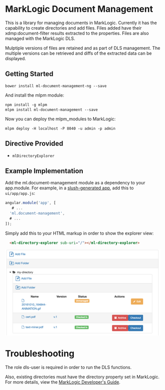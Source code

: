 # MarkLogic Document Management

This is a library for managing documents in MarkLogic. Currently it has the capability to create directories and add files. Files added have their xdmp:document-filter results extracted to the properties. Files are also managed with the MarkLogic DLS.

Mulptiple versions of files are retained and as part of DLS management. The multiple versions can be retrieved and diffs of the extracted data can be displayed.

## Getting Started

    bower install ml-document-management-ng --save

And install the mlpm module:

    npm install -g mlpm
    mlpm install ml-document-management --save

Now you can deploy the mlpm_modules to MarkLogic:
    
    mlpm deploy -H localhost -P 8040 -u admin -p admin

## Directive Provided

- `mlDirectoryExplorer`

## Example Implementation

Add the ml.document-management module as a dependency to your app.module. For
example, in a [slush-generated app](https://github.com/marklogic/slush-marklogic-node), add this to
`ui/app/app.js`:

```javascript
angular.module('app', [
   # ...
  'ml.document-management',
  # ...
]);
```

Simply add this to your HTML markup in order to show the explorer view:

```html
  <ml-directory-explorer sub-uri="/"></ml-directory-explorer>
```

![Directory Explorer](readme-resources/directory-explorer.png)


# Troubleshooting

The role dls-user is required in order to run the DLS functions. 

Also, existing directories must have the directory property set in MarkLogic. For more details, view the [MarkLogic Developer's Guide](https://docs.marklogic.com/guide/app-dev/properties#id_86551).
